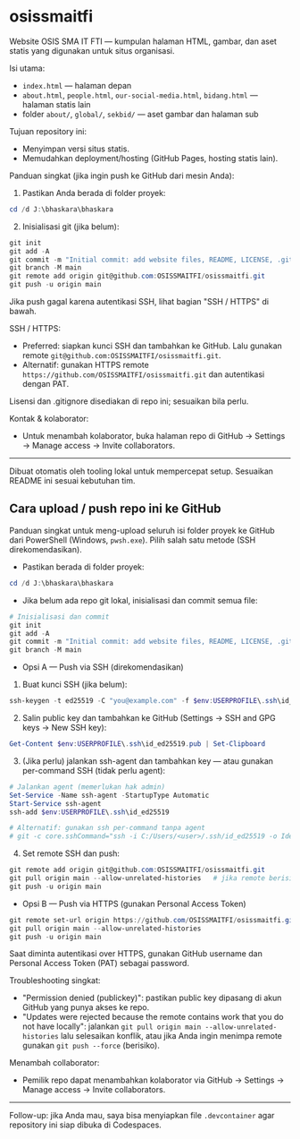 # osissmaitfi

Website OSIS SMA IT FTI — kumpulan halaman HTML, gambar, dan aset statis yang digunakan untuk situs organisasi.

Isi utama:
- `index.html` — halaman depan
- `about.html`, `people.html`, `our-social-media.html`, `bidang.html` — halaman statis lain
- folder `about/`, `global/`, `sekbid/` — aset gambar dan halaman sub

Tujuan repository ini:
- Menyimpan versi situs statis.
- Memudahkan deployment/hosting (GitHub Pages, hosting statis lain).

Panduan singkat (jika ingin push ke GitHub dari mesin Anda):

1. Pastikan Anda berada di folder proyek:

```powershell
cd /d J:\bhaskara\bhaskara
```

2. Inisialisasi git (jika belum):

```powershell
git init
git add -A
git commit -m "Initial commit: add website files, README, LICENSE, .gitignore"
git branch -M main
git remote add origin git@github.com:OSISSMAITFI/osissmaitfi.git
git push -u origin main
```

Jika push gagal karena autentikasi SSH, lihat bagian "SSH / HTTPS" di bawah.

SSH / HTTPS:
- Preferred: siapkan kunci SSH dan tambahkan ke GitHub. Lalu gunakan remote `git@github.com:OSISSMAITFI/osissmaitfi.git`.
- Alternatif: gunakan HTTPS remote `https://github.com/OSISSMAITFI/osissmaitfi.git` dan autentikasi dengan PAT.

Lisensi dan .gitignore disediakan di repo ini; sesuaikan bila perlu.

Kontak & kolaborator:
- Untuk menambah kolaborator, buka halaman repo di GitHub -> Settings -> Manage access -> Invite collaborators.

---

Dibuat otomatis oleh tooling lokal untuk mempercepat setup. Sesuaikan README ini sesuai kebutuhan tim.

## Cara upload / push repo ini ke GitHub

Panduan singkat untuk meng-upload seluruh isi folder proyek ke GitHub dari PowerShell (Windows, `pwsh.exe`). Pilih salah satu metode (SSH direkomendasikan).

- Pastikan berada di folder proyek:

```powershell
cd /d J:\bhaskara\bhaskara
```

- Jika belum ada repo git lokal, inisialisasi dan commit semua file:

```powershell
# Inisialisasi dan commit
git init
git add -A
git commit -m "Initial commit: add website files, README, LICENSE, .gitignore"
git branch -M main
```

- Opsi A — Push via SSH (direkomendasikan)

1. Buat kunci SSH (jika belum):

```powershell
ssh-keygen -t ed25519 -C "you@example.com" -f $env:USERPROFILE\.ssh\id_ed25519 -N ""
```

2. Salin public key dan tambahkan ke GitHub (Settings → SSH and GPG keys → New SSH key):

```powershell
Get-Content $env:USERPROFILE\.ssh\id_ed25519.pub | Set-Clipboard
```

3. (Jika perlu) jalankan ssh-agent dan tambahkan key — atau gunakan per-command SSH (tidak perlu agent):

```powershell
# Jalankan agent (memerlukan hak admin)
Set-Service -Name ssh-agent -StartupType Automatic
Start-Service ssh-agent
ssh-add $env:USERPROFILE\.ssh\id_ed25519

# Alternatif: gunakan ssh per-command tanpa agent
# git -c core.sshCommand="ssh -i C:/Users/<user>/.ssh/id_ed25519 -o IdentitiesOnly=yes" push -u origin main
```

4. Set remote SSH dan push:

```powershell
git remote add origin git@github.com:OSISSMAITFI/osissmaitfi.git
git pull origin main --allow-unrelated-histories   # jika remote berisi commit lain
git push -u origin main
```

- Opsi B — Push via HTTPS (gunakan Personal Access Token)

```powershell
git remote set-url origin https://github.com/OSISSMAITFI/osissmaitfi.git
git pull origin main --allow-unrelated-histories
git push -u origin main
```

Saat diminta autentikasi over HTTPS, gunakan GitHub username dan Personal Access Token (PAT) sebagai password.

Troubleshooting singkat:
- "Permission denied (publickey)": pastikan public key dipasang di akun GitHub yang punya akses ke repo.
- "Updates were rejected because the remote contains work that you do not have locally": jalankan `git pull origin main --allow-unrelated-histories` lalu selesaikan konflik, atau jika Anda ingin menimpa remote gunakan `git push --force` (berisiko).

Menambah collaborator:
- Pemilik repo dapat menambahkan kolaborator via GitHub → Settings → Manage access → Invite collaborators.

---

Follow-up: jika Anda mau, saya bisa menyiapkan file `.devcontainer` agar repository ini siap dibuka di Codespaces.
